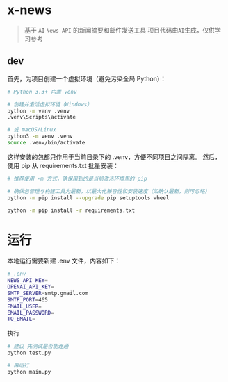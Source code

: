 # x-news

> 基于  `AI` `News API` 的新闻摘要和邮件发送工具
> 项目代码由`AI`生成，仅供学习参考

## dev

首先，为项目创建一个虚拟环境（避免污染全局 Python）：
```bash
# Python 3.3+ 内置 venv

# 创建并激活虚拟环境（Windows）
python -m venv .venv
.venv\Scripts\activate

# 或 macOS/Linux
python3 -m venv .venv
source .venv/bin/activate
```

这样安装的包都只作用于当前目录下的 .venv，方便不同项目之间隔离。
然后，使用 pip 从 requirements.txt 批量安装：
```bash
# 推荐使用 -m 方式，确保用到的是当前激活环境里的 pip

# 确保包管理与构建工具为最新，以最大化兼容性和安装速度（如确认最新，则可忽略）
python -m pip install --upgrade pip setuptools wheel

python -m pip install -r requirements.txt

```

# 运行

本地运行需要新建 .env 文件，内容如下：
```bash
# .env
NEWS_API_KEY=
OPENAI_API_KEY=
SMTP_SERVER=smtp.gmail.com
SMTP_PORT=465
EMAIL_USER=
EMAIL_PASSWORD=
TO_EMAIL=
```
执行
```bash
# 建议 先测试是否能连通
python test.py

# 再运行
python main.py
```